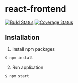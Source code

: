 # react-frontend

[![Build Status](https://travis-ci.org/react-quiz/react-frontend.svg)](https://travis-ci.org/react-quiz/react-frontend)
[![Coverage Status](https://coveralls.io/repos/react-quiz/react-frontend/badge.png?branch=master)](https://coveralls.io/r/react-quiz/react-frontend?branch=master)

## Installation
1. Install npm packages
```sh
$ npm install
```
2. Run application
```sh
$ npm start
```
